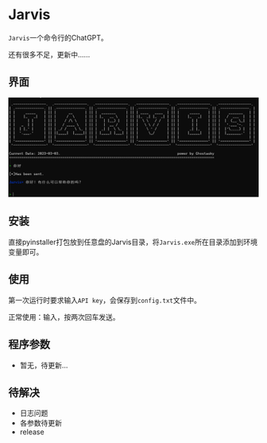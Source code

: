 # Jarvis

`Jarvis`一个命令行的ChatGPT。

还有很多不足，更新中......

## 界面

![image-20230303145003940](./README/image-20230303145003940.png)

## 安装

直接pyinstaller打包放到任意盘的Jarvis目录，将`Jarvis.exe`所在目录添加到环境变量即可。

## 使用

第一次运行时要求输入`API key`，会保存到`config.txt`文件中。

正常使用：输入，按两次回车发送。

## 程序参数

- 暂无，待更新...





## 待解决

- 日志问题
- 各参数待更新
- release